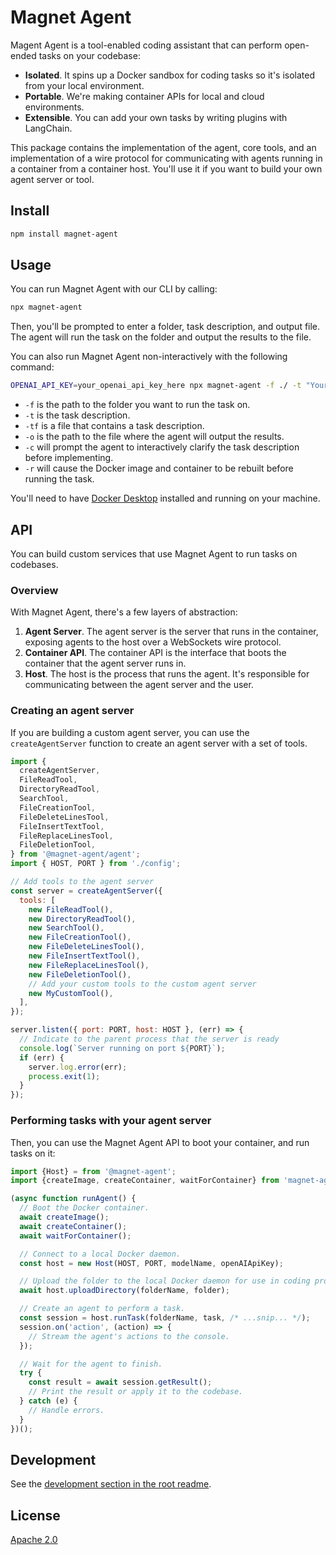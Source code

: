 # Magnet Agent

Magent Agent is a tool-enabled coding assistant that can perform open-ended tasks on your codebase:

- **Isolated**. It spins up a Docker sandbox for coding tasks so it's isolated from your local environment.
- **Portable**. We're making container APIs for local and cloud environments.
- **Extensible**. You can add your own tasks by writing plugins with LangChain.

This package contains the implementation of the agent, core tools, and an implementation of a wire protocol for communicating with agents running in a container from a container host. You'll use it if you want to build your own agent server or tool.

## Install

```bash
npm install magnet-agent
```

## Usage

You can run Magnet Agent with our CLI by calling:

```bash
npx magnet-agent
```

Then, you'll be prompted to enter a folder, task description, and output file. The agent will run the task on the folder and output the results to the file.

You can also run Magnet Agent non-interactively with the following command:

```bash
OPENAI_API_KEY=your_openai_api_key_here npx magnet-agent -f ./ -t "Your task here." -o ./output
```

- `-f` is the path to the folder you want to run the task on.
- `-t` is the task description.
- `-tf` is a file that contains a task description.
- `-o` is the path to the file where the agent will output the results.
- `-c` will prompt the agent to interactively clarify the task description before implementing.
- `-r` will cause the Docker image and container to be rebuilt before running the task.

You'll need to have [Docker Desktop](https://www.docker.com/products/docker-desktop/) installed and running on your machine.


## API

You can build custom services that use Magnet Agent to run tasks on codebases.

### Overview

With Magnet Agent, there's a few layers of abstraction:

1. **Agent Server**. The agent server is the server that runs in the container, exposing agents to the host over a WebSockets wire protocol.
2. **Container API**. The container API is the interface that boots the container that the agent server runs in.
3. **Host**. The host is the process that runs the agent. It's responsible for communicating between the agent server and the user.

### Creating an agent server

If you are building a custom agent server, you can use the `createAgentServer` function to create an agent server with a set of tools.

```js
import {
  createAgentServer,
  FileReadTool,
  DirectoryReadTool,
  SearchTool,
  FileCreationTool,
  FileDeleteLinesTool,
  FileInsertTextTool,
  FileReplaceLinesTool,
  FileDeletionTool,
} from '@magnet-agent/agent';
import { HOST, PORT } from './config';

// Add tools to the agent server
const server = createAgentServer({
  tools: [
    new FileReadTool(),
    new DirectoryReadTool(),
    new SearchTool(),
    new FileCreationTool(),
    new FileDeleteLinesTool(),
    new FileInsertTextTool(),
    new FileReplaceLinesTool(),
    new FileDeletionTool(),
    // Add your custom tools to the custom agent server
    new MyCustomTool(),
  ],
});

server.listen({ port: PORT, host: HOST }, (err) => {
  // Indicate to the parent process that the server is ready
  console.log(`Server running on port ${PORT}`);
  if (err) {
    server.log.error(err);
    process.exit(1);
  }
});
```

### Performing tasks with your agent server

Then, you can use the Magnet Agent API to boot your container, and run tasks on it:

```ts
import {Host} = from '@magnet-agent';
import {createImage, createContainer, waitForContainer} from 'magnet-agent/containers/local';

(async function runAgent() {
  // Boot the Docker container.
  await createImage();
  await createContainer();
  await waitForContainer();

  // Connect to a local Docker daemon.
  const host = new Host(HOST, PORT, modelName, openAIApiKey);

  // Upload the folder to the local Docker daemon for use in coding projects by agents.
  await host.uploadDirectory(folderName, folder);

  // Create an agent to perform a task.
  const session = host.runTask(folderName, task, /* ...snip... */);
  session.on('action', (action) => {
    // Stream the agent's actions to the console.
  });

  // Wait for the agent to finish.
  try {
    const result = await session.getResult();
    // Print the result or apply it to the codebase.
  } catch (e) {
    // Handle errors.
  }
})();
```

## Development

See the [development section in the root readme](../../README.md).

## License

[Apache 2.0](./LICENSE)
